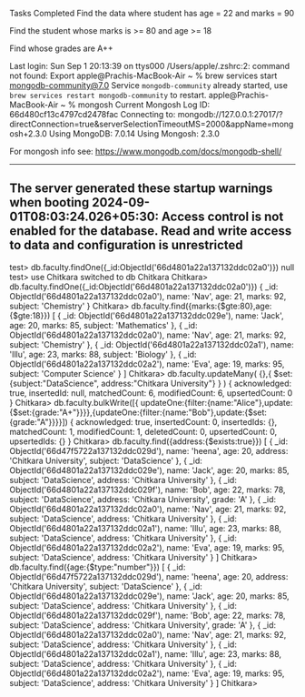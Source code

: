 Tasks Completed Find the data where student has age = 22 and marks = 90

Find the student whose marks is >= 80 and age >= 18

Find whose grades are A++

Last login: Sun Sep  1 20:13:39 on ttys000
/Users/apple/.zshrc:2: command not found: Export
apple@Prachis-MacBook-Air ~ % brew services start mongodb-community@7.0
Service `mongodb-community` already started, use `brew services restart mongodb-community` to restart.
apple@Prachis-MacBook-Air ~ % mongosh
Current Mongosh Log ID:	66d480cf13c4797cd2478fac
Connecting to:		mongodb://127.0.0.1:27017/?directConnection=true&serverSelectionTimeoutMS=2000&appName=mongosh+2.3.0
Using MongoDB:		7.0.14
Using Mongosh:		2.3.0

For mongosh info see: https://www.mongodb.com/docs/mongodb-shell/

------
   The server generated these startup warnings when booting
   2024-09-01T08:03:24.026+05:30: Access control is not enabled for the database. Read and write access to data and configuration is unrestricted
------

test> db.faculty.findOne({_id:ObjectId('66d4801a22a137132ddc02a0')})
null
test> use Chitkara
switched to db Chitkara
Chitkara> db.faculty.findOne({_id:ObjectId('66d4801a22a137132ddc02a0')})
{
  _id: ObjectId('66d4801a22a137132ddc02a0'),
  name: 'Nav',
  age: 21,
  marks: 92,
  subject: 'Chemistry'
}
Chitkara> db.faculty.find({marks:{$gte:80},age:{$gte:18}})
[
  {
    _id: ObjectId('66d4801a22a137132ddc029e'),
    name: 'Jack',
    age: 20,
    marks: 85,
    subject: 'Mathematics'
  },
  {
    _id: ObjectId('66d4801a22a137132ddc02a0'),
    name: 'Nav',
    age: 21,
    marks: 92,
    subject: 'Chemistry'
  },
  {
    _id: ObjectId('66d4801a22a137132ddc02a1'),
    name: 'Illu',
    age: 23,
    marks: 88,
    subject: 'Biology'
  },
  {
    _id: ObjectId('66d4801a22a137132ddc02a2'),
    name: 'Eva',
    age: 19,
    marks: 95,
    subject: 'Computer Science'
  }
]
Chitkara> db.faculty.updateMany( {},{ $set:{subject:"DataScience", address:"Chitkara University"} } )
{
  acknowledged: true,
  insertedId: null,
  matchedCount: 6,
  modifiedCount: 6,
  upsertedCount: 0
}
Chitkara> db.faculty.bulkWrite([{ updateOne:{filter:{name:"Alice"},update:{$set:{grade:"A+"}}}},{updateOne:{filter:{name:"Bob"},update:{$set:{grade:"A"}}}}])
{
  acknowledged: true,
  insertedCount: 0,
  insertedIds: {},
  matchedCount: 1,
  modifiedCount: 1,
  deletedCount: 0,
  upsertedCount: 0,
  upsertedIds: {}
}
Chitkara> db.faculty.find({address:{$exists:true}})
[
  {
    _id: ObjectId('66d47f5722a137132ddc029d'),
    name: 'heena',
    age: 20,
    address: 'Chitkara University',
    subject: 'DataScience'
  },
  {
    _id: ObjectId('66d4801a22a137132ddc029e'),
    name: 'Jack',
    age: 20,
    marks: 85,
    subject: 'DataScience',
    address: 'Chitkara University'
  },
  {
    _id: ObjectId('66d4801a22a137132ddc029f'),
    name: 'Bob',
    age: 22,
    marks: 78,
    subject: 'DataScience',
    address: 'Chitkara University',
    grade: 'A'
  },
  {
    _id: ObjectId('66d4801a22a137132ddc02a0'),
    name: 'Nav',
    age: 21,
    marks: 92,
    subject: 'DataScience',
    address: 'Chitkara University'
  },
  {
    _id: ObjectId('66d4801a22a137132ddc02a1'),
    name: 'Illu',
    age: 23,
    marks: 88,
    subject: 'DataScience',
    address: 'Chitkara University'
  },
  {
    _id: ObjectId('66d4801a22a137132ddc02a2'),
    name: 'Eva',
    age: 19,
    marks: 95,
    subject: 'DataScience',
    address: 'Chitkara University'
  }
]
Chitkara> db.faculty.find({age:{$type:"number"}})
[
  {
    _id: ObjectId('66d47f5722a137132ddc029d'),
    name: 'heena',
    age: 20,
    address: 'Chitkara University',
    subject: 'DataScience'
  },
  {
    _id: ObjectId('66d4801a22a137132ddc029e'),
    name: 'Jack',
    age: 20,
    marks: 85,
    subject: 'DataScience',
    address: 'Chitkara University'
  },
  {
    _id: ObjectId('66d4801a22a137132ddc029f'),
    name: 'Bob',
    age: 22,
    marks: 78,
    subject: 'DataScience',
    address: 'Chitkara University',
    grade: 'A'
  },
  {
    _id: ObjectId('66d4801a22a137132ddc02a0'),
    name: 'Nav',
    age: 21,
    marks: 92,
    subject: 'DataScience',
    address: 'Chitkara University'
  },
  {
    _id: ObjectId('66d4801a22a137132ddc02a1'),
    name: 'Illu',
    age: 23,
    marks: 88,
    subject: 'DataScience',
    address: 'Chitkara University'
  },
  {
    _id: ObjectId('66d4801a22a137132ddc02a2'),
    name: 'Eva',
    age: 19,
    marks: 95,
    subject: 'DataScience',
    address: 'Chitkara University'
  }
]
Chitkara> 
